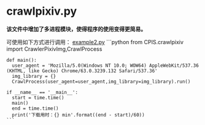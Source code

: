 # crawlpixiv.py
 **该文件中增加了多进程模块，使得程序的使用变得更简易。**
    
  可使用如下方式进行调用：
    [example2.py](example.py)
    ```python
    from CPIS.crawlpixiv import CrawlerPixivImg,CrawlProcess
    
    def main():
      user_agent = 'Mozilla/5.0(Windows NT 10.0; WOW64) AppleWebKit/537.36 (KHTML, like Gecko) Chrome/63.0.3239.132 Safari/537.36'
      img_library = {}
      CrawlProcess(user_agent=user_agent,img_library=img_library).run()

    if __name__ == '__main__':
      start = time.time()
      main()
      end = time.time()
      print('下载用时：{} min'.format((end - start)/60))
    ```
